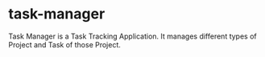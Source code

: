 # task-manager
Task Manager is a Task Tracking Application. It manages different types of Project and Task of those Project.
